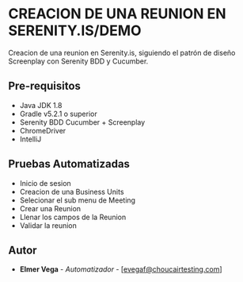 # CREACION DE UNA REUNION EN SERENITY.IS/DEMO
Creacion de una reunion en Serenity.is, siguiendo el patrón de diseño Screenplay con Serenity BDD y Cucumber.

## Pre-requisitos
- Java JDK 1.8 
- Gradle v5.2.1 o superior 
- Serenity BDD Cucumber + Screenplay
- ChromeDriver
- IntelliJ

## Pruebas Automatizadas

- Inicio de sesion
- Creacion de una Business Units 
- Selecionar el sub menu de Meeting
- Crear una Reunion
- Llenar los campos de la Reunion
- Validar la reunion



## Autor

* **Elmer Vega** - *Automatizador* - [evegaf@choucairtesting.com]
